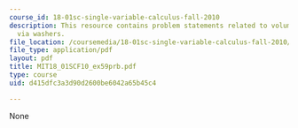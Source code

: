 ```yaml
---
course_id: 18-01sc-single-variable-calculus-fall-2010
description: This resource contains problem statements related to volume of revolution
  via washers.
file_location: /coursemedia/18-01sc-single-variable-calculus-fall-2010/d415dfc3a3d90d2600be6042a65b45c4_MIT18_01SCF10_ex59prb.pdf
file_type: application/pdf
layout: pdf
title: MIT18_01SCF10_ex59prb.pdf
type: course
uid: d415dfc3a3d90d2600be6042a65b45c4

---
```

None